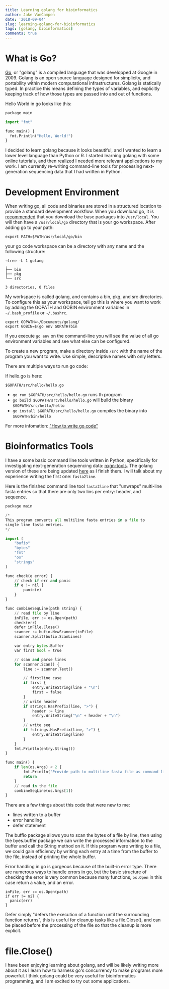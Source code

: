 ```yaml
---
title: Learning golang for bioinformatics
author: Jake VanCampen
date: '2018-09-04'
slug: learning-golang-for-bioinformatics
tags: [golang, bioinformatics]
comments: true
---
```


# What is Go? 

[Go](https://golang.org/), or "golang" is a compiled language that was developped at Google in 2009. Golang is an open source language designed for simplicity, and portability within modern computational infrastructures. Golang is statically typed. In practice this means defining the types of variables, and explicitly keeping track of how those types are passed into and out of functions.

Hello World in go looks like this: 

```python
package main

import "fmt"

func main() {
  fmt.Println("Hello, World!")
}
```

I decided to learn golang because it looks beautiful, and I wanted to learn a lower level language than Python or R. I started learning golang with some online tutorials, and then realized I needed more relevant applications to my work. I am currently re-writing command-line tools for processing next-generation sequencing data that I had written in Python. 

# Development Environment

When writing go, all code and binaries are stored in a structured location to provide a standard development workflow. When you download go, it is [recommended](https://golang.org/doc/install) that you download the base packages into `/usr/local`. You will then have a `/usr/local/go` directory that is your go workspace. After adding go to your path:

`export PATH=$PATH/usr/local/go/bin` 

your go code workspace can be a directory with any name and the following structure: 

```
→tree -L 1 golang
.
├── bin
├── pkg
└── src

3 directories, 0 files
```

My workspace is called golang, and contains a bin, pkg, and src directories. To configure this as your workspace, tell go this is where you want to work by adding the GOPATH and GOBIN environment variables in `~/.bash_profile` or `~/.bashrc`.

```
export GOPATH=~/Documents/golang/
export GOBIN=$(go env GOPATH)bin
```

If you execute `go env` on the command-line you will see the value of all go environment variables and see what else can be configured. 

To create a new program, make a directory inside `/src` with the name of the program you want to write. Use simple, descriptive names with only letters. 

There are multiple ways to run go code:

If hello.go is here:

`$GOPATH/src/hello/hello.go`

 - `go run $GOPATH/src/hello/hello.go` runs th program 
 - `go build $GOPATH/src/hello/hello.go` will build the binary `$GOPATH/src/hello/hello` 
 - `go install $GOPATH/src/hello/hello.go` compiles the binary into `$GOPATH/bin/hello` 

For more infomation: ["How to write go code"](https://golang.org/doc/code.html)

# Bioinformatics Tools

I have a some basic command line tools written in Python, specifically for investigating next-generation sequencing data: [nxgn-tools](https://github.com/jakevc/nxgn-tools). The golang version of these are being updated [here](https://github.com/jakevc/nxgnTools) as I finish them. I will talk about my experience writing the first one: `fasta2line`. 

Here is the finished command line tool `fasta2line` that "unwraps" multi-line fasta entries so that there are only two lins per entry: header, and sequence.

```python
package main

/*
This program converts all multiline fasta entries in a file to
single line fasta entries.
*/

import (
	"bufio"
	"bytes"
	"fmt"
	"os"
	"strings"
)

func check(e error) {
	// check if err and panic
	if e != nil {
		panic(e)
	}
}

func combineSeqLine(path string) {
	// read file by line
	inFile, err := os.Open(path)
	check(err)
	defer inFile.Close()
	scanner := bufio.NewScanner(inFile)
	scanner.Split(bufio.ScanLines)

	var entry bytes.Buffer
	var first bool = true

	// scan and parse lines
	for scanner.Scan() {
		line := scanner.Text()

		// firstline case
		if first {
			entry.WriteString(line + "\n")
			first = false
		}
		// write header
		if strings.HasPrefix(line, ">") {
			header := line
			entry.WriteString("\n" + header + "\n")
		}
		// write seq
		if !strings.HasPrefix(line, ">") {
			entry.WriteString(line)
		}
	}
	fmt.Println(entry.String())
}

func main() {
	if len(os.Args) < 2 {
		fmt.Println("Provide path to multiline fasta file as command line argument")
		return
	}
	// read in the file
	combineSeqLine(os.Args[1])
}
```

There are a few things about this code that were new to me: 

  - lines written to a buffer
  - error handling
  - defer statement 
  
  
The buffio package allows you to scan the bytes of a file by line, then using the byes.buffer package we can write the processed information to the buffer and call the String method on it. If this program were writing to a file, we could gain efficiency by writing each entry at a time from the buffer to the file, instead of printing the whole buffer. 

Error handling in go is gorgeous because of the built-in error type. There are numerous ways to [handle errors in go](https://blog.golang.org/error-handling-and-go), but the basic structure of checking the error is very common because many functions, `os.Open` in this case return a value, and an error. 

```
inFile, err := os.Open(path)
if err != nil {
  panic(err)
}
```
  
Defer simply "defers the execution of a function until the surrounding function returns", this is useful for cleanup tasks like a file.Close(), and can be placed before the processing of the file so that the cleanup is more explicit.

# file.Close()

I have been enjoying learning about golang, and will be likely writing more about it as I learn how to harness go's concurrency to make programs more powerful. I think golang could be very useful for bioinformatics programming, and I am excited to try out some applications.
